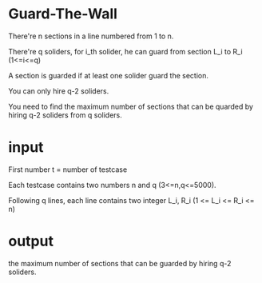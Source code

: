 # Guard-The-Wall

There're n sections in a line numbered from 1 to n.

There're q soliders, for i_th solider, he can guard from section L_i to R_i (1<=i<=q)

A section is guarded if at least one solider guard the section.

You can only hire q-2 soliders. 

You need to find the maximum number of sections that can be quarded by hiring q-2 soliders from q soliders.

# input

  First number t = number of testcase
  
  Each testcase contains two numbers n and q (3<=n,q<=5000).
  
  Following q lines, each line contains two integer L_i, R_i (1 <= L_i <= R_i <= n)
  
# output
  the maximum number of sections that can be guarded by hiring q-2 soliders.
